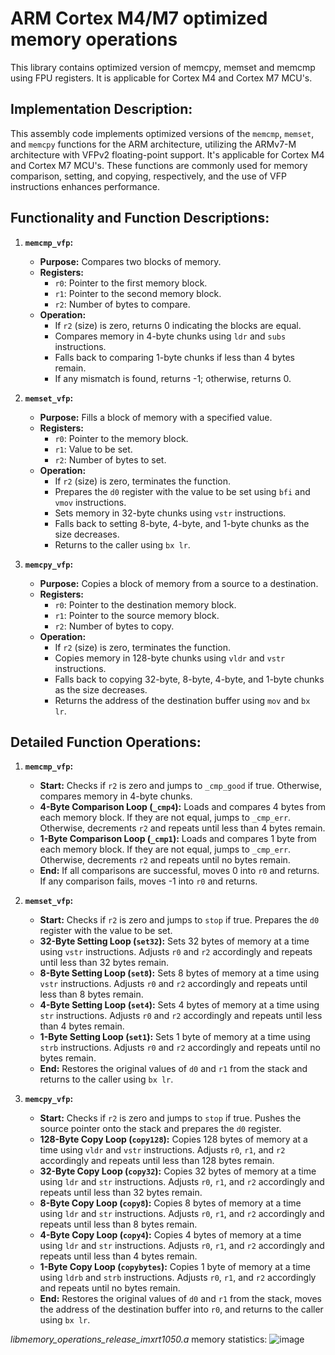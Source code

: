 # ARM Cortex M4/M7 optimized memory operations

This library contains optimized version of memcpy, memset and memcmp using FPU registers. It is applicable for Cortex M4 and Cortex M7 MCU's.

## Implementation Description:
This assembly code implements optimized versions of the `memcmp`, `memset`, and `memcpy` functions for the ARM architecture, utilizing the ARMv7-M architecture with VFPv2 floating-point support. It's applicable for Cortex M4 and Cortex M7 MCU's. These functions are commonly used for memory comparison, setting, and copying, respectively, and the use of VFP instructions enhances performance.

## Functionality and Function Descriptions:

1. **`memcmp_vfp`:**
   - **Purpose:** Compares two blocks of memory.
   - **Registers:**
     - `r0`: Pointer to the first memory block.
     - `r1`: Pointer to the second memory block.
     - `r2`: Number of bytes to compare.
   - **Operation:**
     - If `r2` (size) is zero, returns 0 indicating the blocks are equal.
     - Compares memory in 4-byte chunks using `ldr` and `subs` instructions.
     - Falls back to comparing 1-byte chunks if less than 4 bytes remain.
     - If any mismatch is found, returns -1; otherwise, returns 0.

2. **`memset_vfp`:**
   - **Purpose:** Fills a block of memory with a specified value.
   - **Registers:**
     - `r0`: Pointer to the memory block.
     - `r1`: Value to be set.
     - `r2`: Number of bytes to set.
   - **Operation:**
     - If `r2` (size) is zero, terminates the function.
     - Prepares the `d0` register with the value to be set using `bfi` and `vmov` instructions.
     - Sets memory in 32-byte chunks using `vstr` instructions.
     - Falls back to setting 8-byte, 4-byte, and 1-byte chunks as the size decreases.
     - Returns to the caller using `bx lr`.

3. **`memcpy_vfp`:**
   - **Purpose:** Copies a block of memory from a source to a destination.
   - **Registers:**
     - `r0`: Pointer to the destination memory block.
     - `r1`: Pointer to the source memory block.
     - `r2`: Number of bytes to copy.
   - **Operation:**
     - If `r2` (size) is zero, terminates the function.
     - Copies memory in 128-byte chunks using `vldr` and `vstr` instructions.
     - Falls back to copying 32-byte, 8-byte, 4-byte, and 1-byte chunks as the size decreases.
     - Returns the address of the destination buffer using `mov` and `bx lr`.

## Detailed Function Operations:

1. **`memcmp_vfp`:**
   - **Start:** Checks if `r2` is zero and jumps to `_cmp_good` if true. Otherwise, compares memory in 4-byte chunks.
   - **4-Byte Comparison Loop (`_cmp4`):** Loads and compares 4 bytes from each memory block. If they are not equal, jumps to `_cmp_err`. Otherwise, decrements `r2` and repeats until less than 4 bytes remain.
   - **1-Byte Comparison Loop (`_cmp1`):** Loads and compares 1 byte from each memory block. If they are not equal, jumps to `_cmp_err`. Otherwise, decrements `r2` and repeats until no bytes remain.
   - **End:** If all comparisons are successful, moves 0 into `r0` and returns. If any comparison fails, moves -1 into `r0` and returns.

2. **`memset_vfp`:**
   - **Start:** Checks if `r2` is zero and jumps to `stop` if true. Prepares the `d0` register with the value to be set.
   - **32-Byte Setting Loop (`set32`):** Sets 32 bytes of memory at a time using `vstr` instructions. Adjusts `r0` and `r2` accordingly and repeats until less than 32 bytes remain.
   - **8-Byte Setting Loop (`set8`):** Sets 8 bytes of memory at a time using `vstr` instructions. Adjusts `r0` and `r2` accordingly and repeats until less than 8 bytes remain.
   - **4-Byte Setting Loop (`set4`):** Sets 4 bytes of memory at a time using `str` instructions. Adjusts `r0` and `r2` accordingly and repeats until less than 4 bytes remain.
   - **1-Byte Setting Loop (`set1`):** Sets 1 byte of memory at a time using `strb` instructions. Adjusts `r0` and `r2` accordingly and repeats until no bytes remain.
   - **End:** Restores the original values of `d0` and `r1` from the stack and returns to the caller using `bx lr`.

3. **`memcpy_vfp`:**
   - **Start:** Checks if `r2` is zero and jumps to `stop` if true. Pushes the source pointer onto the stack and prepares the `d0` register.
   - **128-Byte Copy Loop (`copy128`):** Copies 128 bytes of memory at a time using `vldr` and `vstr` instructions. Adjusts `r0`, `r1`, and `r2` accordingly and repeats until less than 128 bytes remain.
   - **32-Byte Copy Loop (`copy32`):** Copies 32 bytes of memory at a time using `ldr` and `str` instructions. Adjusts `r0`, `r1`, and `r2` accordingly and repeats until less than 32 bytes remain.
   - **8-Byte Copy Loop (`copy8`):** Copies 8 bytes of memory at a time using `ldr` and `str` instructions. Adjusts `r0`, `r1`, and `r2` accordingly and repeats until less than 8 bytes remain.
   - **4-Byte Copy Loop (`copy4`):** Copies 4 bytes of memory at a time using `ldr` and `str` instructions. Adjusts `r0`, `r1`, and `r2` accordingly and repeats until less than 4 bytes remain.
   - **1-Byte Copy Loop (`copybytes`):** Copies 1 byte of memory at a time using `ldrb` and `strb` instructions. Adjusts `r0`, `r1`, and `r2` accordingly and repeats until no bytes remain.
   - **End:** Restores the original values of `d0` and `r1` from the stack, moves the address of the destination buffer into `r0`, and returns to the caller using `bx lr`.

*libmemory_operations_release_imxrt1050.a* memory statistics:
![image](https://github.com/aroesz98/Memory-Operations-ARM-CM4-CM7/assets/87637585/6410e2d3-7441-41bf-966d-b81cc10d5642)
